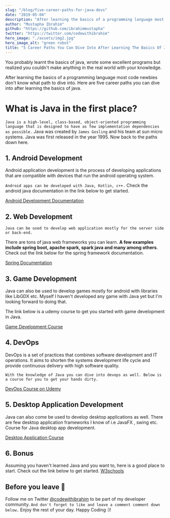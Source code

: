 ```yaml
---
slug: "/blog/five-career-paths-for-java-devs"
date: "2019-05-04"
description: "After learning the basics of a programming language most code newbies don't know what path to dive into. Here are five career paths you can dive into after learning the basics of java."
author: "Mustapha Ibrahim"
github: "https://github.com/ibrahimmustapha"
twitter: "https://twitter.com/codewithibrahim"
hero_image: "./assets/img2.jpg"
hero_image_alt: "green robot"
title: "5 Career Paths You Can Dive Into After Learning The Basics Of Java"
---
```


You probably learnt the basics of java, wrote some excellent programs but realized you couldn't make anything in the real world with your knowledge. 

After learning the basics of a programming language most code newbies don't know what path to dive into. Here are five career paths you can dive into after learning the basics of java. 

# What is Java in the first place?

``Java is a high-level, class-based, object-oriented programming language that is designed to have as few implementation dependencies as possible.`` Java was created by ``James Gosling`` and his team at sun micro systems. Java was first released in the year 1995. Now back to the paths down here.


## 1. Android Development

Android application development is the process of developing applications that are compatible with devices that run the android operating system. 

``Android apps can be developed with Java, Kotlin, c++.`` Check the android java documentation in the link below to get started.

 
[Android Development Documentation](https://t.co/zUjjS7fVf5?amp=1) 


## 2. Web Development

``Java can be used to develop web application mostly for the server side or back-end.``

There are tons of java web frameworks you can learn. **A few examples include spring boot, apache spark, spark java and many among others**. Check out the link below for the spring framework documentation.

[Spring Documentation](https://spring.io/projects/spring-boot)


## 3. Game Development

Java can also be used to develop games mostly for android with libraries like LibGDX etc. Myself I haven't developed any game with Java yet but I'm looking forward to doing that. 

The link below is a udemy course to get you started with game development in Java. 

[Game Development Course](https://www.udemy.com/course/java-games-development/)
## 4. DevOps

DevOps is a set of practices that combines software development and IT operations. It aims to shorten the systems development life cycle and provide continuous delivery with high software quality. 

``With the knowledge of Java you can dive into devops as well. Below is a course for you to get your hands dirty.``

[DevOps Course on Udemy](https://www.udemy.com/course/the-complete-devops-engineer-course-20-java-kubernetes/)


## 5. Desktop Application Development

Java can also come be used to develop desktop applications as well. There are few desktop application frameworks I know of i.e JavaFX , swing etc. Course for Java desktop app development.

[Desktop Application Course](https://www.udemy.com/course/build-a-desktop-application-using-java/)


## 6. Bonus 

Assuming you haven't learned Java and you want to, here is a good place to start. Check out the link below to get started.
[W3schools](https://www.w3schools.com/java/default.asp)


## Before you leave  🙏
Follow me on Twitter [@codewithibrahim](https://twitter.com/codewithibrahim) to be part of my  developer community. ``And don't forget to like and leave a comment comment down below.`` Enjoy the rest of your day. Happy Coding :)!
